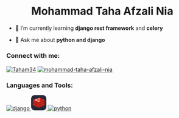 <h1 align="center">Mohammad Taha Afzali Nia</h1>

- 🌱 I’m currently learning **django rest framework** and **celery**

- 💬 Ask me about **python and django**


<h3 align="left">Connect with me:</h3>
<p align="left">
<a href="https://t.me/mohammadtahaafzalinia" target="blank"><img align="center" src="https://cdn.iconscout.com/icon/free/png-512/free-telegram-3-226554.png?f=webp&w=256" alt="Taham34" height="35" width="35" /></a>
<a href="https://stackoverflow.com/users/24880523/mohammad-taha-afzali-nia" target="blank"><img align="center" src="https://raw.githubusercontent.com/rahuldkjain/github-profile-readme-generator/master/src/images/icons/Social/stack-overflow.svg" alt="mohammad-taha-afzali-nia" height="35" width="35" /></a>  
</p>

<h3 align="left">Languages and Tools:</h3>
<p align="left"> <a href="https://www.djangoproject.com/" target="_blank" rel="noreferrer"> <img src="https://cdn.worldvectorlogo.com/logos/django.svg" alt="django" width="40" height="40"/>
  <a href="https://www.python.org/" target="_blank" rel="noreferrer"><img src="https://github.com/tandpfun/skill-icons/blob/main/icons/Redis-Dark.svg
" alt="python" width="40" height="40"/>
  <a href="https://www.python.org/" target="_blank" rel="noreferrer"><img src="https://cdn.iconscout.com/icon/free/png-512/free-python-2-226051.png?f=webp&w=256" alt="python" width="40" height="40"/>

  
